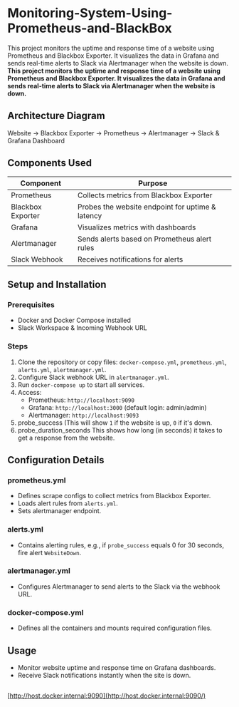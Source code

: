 # Monitoring-System-Using-Prometheus-and-BlackBox
This project monitors the uptime and response time of a website using Prometheus and Blackbox Exporter. It visualizes the data in Grafana and sends real-time alerts to Slack via Alertmanager when the website is down.
**This project monitors the uptime and response time of a website using Prometheus and Blackbox Exporter. It visualizes the data in Grafana and sends real-time alerts to Slack via Alertmanager when the website is down.**

## **Architecture Diagram**

Website → Blackbox Exporter → Prometheus → Alertmanager → Slack & Grafana Dashboard

## **Components Used**

| Component | Purpose |
| --- | --- |
| Prometheus | Collects metrics from Blackbox Exporter |
| Blackbox Exporter | Probes the website endpoint for uptime & latency |
| Grafana | Visualizes metrics with dashboards |
| Alertmanager | Sends alerts based on Prometheus alert rules |
| Slack Webhook | Receives notifications for alerts |

## Setup and Installation

### Prerequisites

- Docker and Docker Compose installed
- Slack Workspace & Incoming Webhook URL

### Steps

1. Clone the repository or copy files: `docker-compose.yml`, `prometheus.yml`, `alerts.yml`, `alertmanager.yml`.
2. Configure Slack webhook URL in `alertmanager.yml`.
3. Run `docker-compose up` to start all services.
4. Access:
    - Prometheus: `http://localhost:9090`
    - Grafana: `http://localhost:3000` (default login: admin/admin)
    - Alertmanager: `http://localhost:9093`
5. probe_success   (This will show `1` if the website is up, `0` if it's down.
6. probe_duration_seconds   This shows how long (in seconds) it takes to get a response from the website.

## Configuration Details

### prometheus.yml

- Defines scrape configs to collect metrics from Blackbox Exporter.
- Loads alert rules from `alerts.yml`.
- Sets alertmanager endpoint.

### alerts.yml

- Contains alerting rules, e.g., if `probe_success` equals 0 for 30 seconds, fire alert `WebsiteDown`.

### alertmanager.yml

- Configures Alertmanager to send alerts to the Slack via the webhook URL.

### docker-compose.yml

- Defines all the containers and mounts required configuration files.

## Usage

- Monitor website uptime and response time on Grafana dashboards.
- Receive Slack notifications instantly when the site is down.

## 

[http://host.docker.internal:9090](http://host.docker.internal:9090/)

